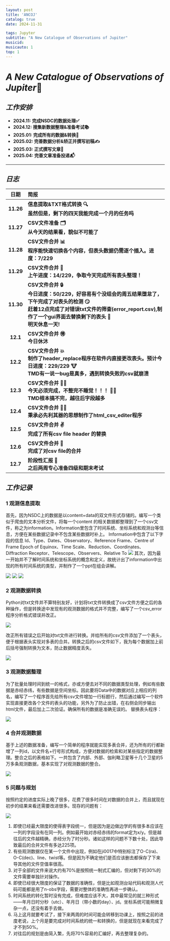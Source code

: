 ```yaml
---
layout: post
title: 'ANCOJ'
catalog: true
date: 2024-11-31

tags: Jupyter
subtitle: "A New Catalogue of Observations of Jupiter"
musicid:
musicauto: 1
top: 1
---
```


# ***A New Catalogue of Observations of Jupiter***🌌

## ***工作安排***

- **2024.11: 完成NSDC的数据处理✅**
- **2024.12: 搜集新数据整理&准备考试📚**
- **2025.01: 完成所有的数据&转换🔄**
- **2025.02: 完善数据分析&矫正并撰写初稿✍**
- **2025.03: 正式撰写文章📄**
- **2025.04: 完善文章准备投递📬**

---

## ***日志***

| **日期**  | **简报**                                                     |
| :-------: | :----------------------------------------------------------- |
| **11.26** | **信息提取&TXT格式转换 🔍<br>虽然但是，剩下的四天我能完成一个月的任务吗** |
| **11.27** | **CSV文件准备 🗂️<br> 从今天的结果看，貌似不可能了**           |
| **11.28** | **CSV文件合并 📊<br>程序能快速切换各个内容，但表头数据仍需逐个插入。进度：7/229** |
| **11.29** | **CSV文件合并 🔄<br>上午进度：14/229，争取今天完成所有表头整理！** |
| **11.30** | **CSV文件合并 🔒<br>今日进度：50/229，好容易有个没组会的周五结果堕怠了，下午完成了对表头的检测 😏<br>赶着12点完成了对错误txt文件的筛查(error_report.csv),制作了一个gui界面去替换剩下的表头 💫<br>明天休息一天!** |
| **12.1**  | **CSV文件合并 🉐<br>今日休沐**                                |
| **12.2**  | **CSV文件合并 💥<br>制作了header_replace程序在软件内直接更改表头。预计今日进度：229/229 🐮<br>TMD有一说一bug是真多，遇到转换失败的csv就崩溃** |
| **12.3**  | **CSV文件合并 🐱‍🚀<br>今天必须完成，不整完不睡觉！！！ 🤦‍♂️<br>TMD根本搞不完，越往后字段越多** |
| **12.4**  | **CSV文件合并 🤷‍♂️<br/>秉承必先利其器的思想制作了html_csv_editer程序** |
| **12.5**  | **CSV文件合并 ✌<br/>完成了所有csv file header 的替换**       |
| **12.6**  | **CSV文件合并 🐒<br/>完成了对csv file的合并**                 |
| **12.7**  | **阶段性汇报 🧳<br/>之后两周专心准备四级和期末考试**          |

## ***工作记录***

### 1 观测信息提取
首先，因为NSDC上的数据是以content+data的双文件形式存储的。编写一个类似于爬虫的文本分析文件，将每一个content 的相关数据都整理到了一个csv文件，称之为information。Information里包含了时间系统、坐标系统和观测台等信息，方便在某些数据记录中不包含某些数据时补上。
Information中包含了以下字段的信息
Id、Type、Dates、Observatory、Reference Frame、Centre of Frame
Epoch of Equinox、Time Scale、Reduction、Coordinates、Diffraction
Receptor、Telescope、Observers、Relative To
![](../pic/2024-12-12-ancoj/image1.png)
其次，因为最一开始并不了解时间系统和坐标系统的概念和定义，故统计出了information中出现的所有时间系统的类型，并制作了一个ppt在组会讲解。

![](../pic/2024-12-12-ancoj/image2.png)
![](../pic/2024-12-12-ancoj/image3.png)
![](../pic/2024-12-12-ancoj/image4.png)

### 2 观测数据转换

Python对txt文件并不算特别友好，计划将txt文件转换成了csv文件方便之后的各种操作，但是转换途中发现有的观测数据的格式并不完整，编写了一个csv_error程序分析格式错误并改正。

![](../pic/2024-12-12-ancoj/image5.png)

改正所有错误之后开始对txt文件进行转换。并给所有的csv文件添加了一个表头，便于根据表头实现对多表的合并。转换之后的csv文件如下，我为每个数据加上前后括号强制转换为文本，防止数据精度丢失。

![](../pic/2024-12-12-ancoj/image6.png)

### 3 观测数据整理

为了批量处理时间到统一的格式，亦或方便去对不同的数据类型处理，例如有些数据是赤经赤纬，有些数据是空间坐标。因此要将Data中的数据对应上相应的列名，编写了一个程序首先给所有csv文件增加一行标题行，然后通过编写一个软件实现直接更改各个文件的表头的功能，另外为了防止出错，在右侧会同步输出html文件，最后加上二次验证。确保所有的数据是准确无误的。
替换表头程序：

![](../pic/2024-12-12-ancoj/image7.png)

### 4 合并观测数据

基于上述的数据准备，编写一个简单的程序就能实现多表合并，还为所有的行都新增了一列id，以文件名+行号形式构成，方便对数据的检索和对某些指定的数据整理。整合之后的表格如下。一共包含了内部、外部、伽利略卫星等十几个卫星的5万多条观测数据，基本实现了对观测数据的整合。

![](../pic/2024-12-12-ancoj/image8.png)

### 5 问题与规划

按照约定的进度实际上晚了很多，花费了很多时间在对数据的合并上，而且就现在初步的结果来看还需要改进很多。现存的问题有：

![](../pic/2024-12-12-ancoj/image9.png)

1. 即使已经最大限度的使得表字段统一，但是因为是边做边学的有很多本应该在一列的字段没有在同一列。例如最开始对赤经赤纬的format定为x/y。但是越往后的文件越精确，赤经分为了时分秒。诸如这样的问题不下数十处，因此导致最后的合并文件有多达225项。
2. 有些观测数据仅在某一个文件中出现，例如在ji0017中特别标注了O-C(ra)、O-C(dec)、line、twist等。但是因为不确定他们是否应该删去都保存了下来导其他的文件空值率很高。
3. 对于全部的文件来说大约有70%是按照统一制式汇编的，但对剩下的30%的文件需要单独针对操作。
4. 即使已经很大限度的保证了数据的准确性，但是比如观测台站代码和观测人代码可能都是用了n-obs字段，需要对整体的准确性再进一步确认。
5. 时间系统的转化暂时没有完成，但难度应该不大，其中最常见的就三种形式——年月日时分秒（utc）、年月日（带小数的day）、jd。坐标系统可能稍微复杂一点，还没有着手去做。
6. 马上这月就要考试了，接下来两周的时间可能会转移到功课上，按照之前的进度老说，上个月是要完成对时间系统的统一和转换的，但是就现在来看完成了才不到50%。
7. 对往后的规划是由简入繁，先将70%容易的汇编好，再去整理复杂的。
